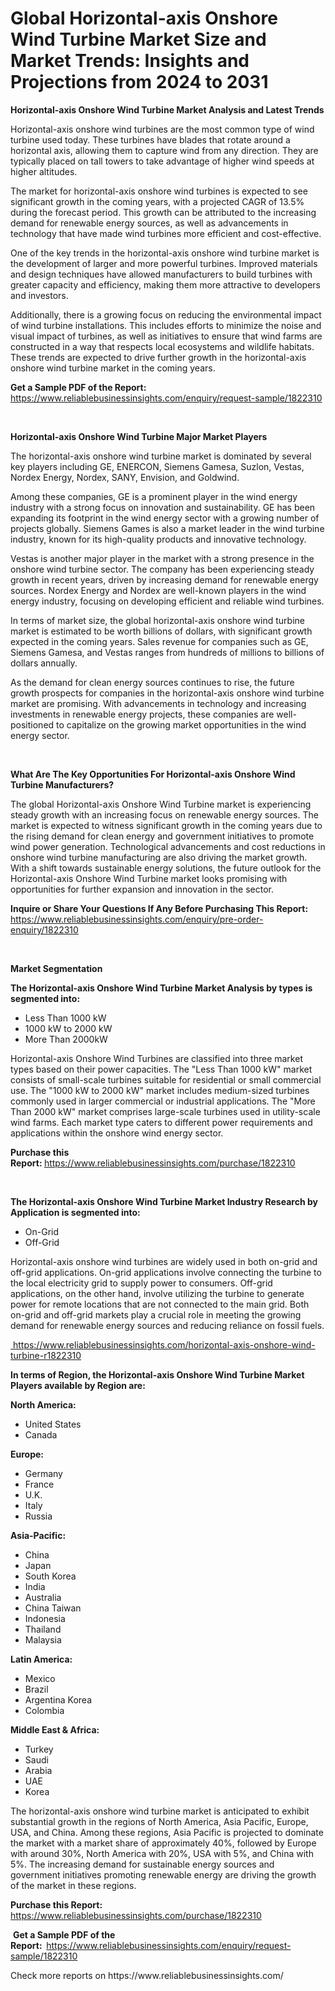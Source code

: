 <p><h1>Global Horizontal-axis Onshore Wind Turbine Market Size and Market Trends: Insights and Projections from 2024 to 2031</h1></p><p><strong>Horizontal-axis Onshore Wind Turbine Market Analysis and Latest Trends</strong></p>
<p><p>Horizontal-axis onshore wind turbines are the most common type of wind turbine used today. These turbines have blades that rotate around a horizontal axis, allowing them to capture wind from any direction. They are typically placed on tall towers to take advantage of higher wind speeds at higher altitudes.</p><p>The market for horizontal-axis onshore wind turbines is expected to see significant growth in the coming years, with a projected CAGR of 13.5% during the forecast period. This growth can be attributed to the increasing demand for renewable energy sources, as well as advancements in technology that have made wind turbines more efficient and cost-effective.</p><p>One of the key trends in the horizontal-axis onshore wind turbine market is the development of larger and more powerful turbines. Improved materials and design techniques have allowed manufacturers to build turbines with greater capacity and efficiency, making them more attractive to developers and investors.</p><p>Additionally, there is a growing focus on reducing the environmental impact of wind turbine installations. This includes efforts to minimize the noise and visual impact of turbines, as well as initiatives to ensure that wind farms are constructed in a way that respects local ecosystems and wildlife habitats. These trends are expected to drive further growth in the horizontal-axis onshore wind turbine market in the coming years.</p></p>
<p><strong>Get a Sample PDF of the Report:&nbsp;</strong> <a href="https://www.reliablebusinessinsights.com/enquiry/request-sample/1822310">https://www.reliablebusinessinsights.com/enquiry/request-sample/1822310</a></p>
<p>&nbsp;</p>
<p><strong>Horizontal-axis Onshore Wind Turbine Major Market Players</strong></p>
<p><p>The horizontal-axis onshore wind turbine market is dominated by several key players including GE, ENERCON, Siemens Gamesa, Suzlon, Vestas, Nordex Energy, Nordex, SANY, Envision, and Goldwind.</p><p>Among these companies, GE is a prominent player in the wind energy industry with a strong focus on innovation and sustainability. GE has been expanding its footprint in the wind energy sector with a growing number of projects globally. Siemens Games is also a market leader in the wind turbine industry, known for its high-quality products and innovative technology.</p><p>Vestas is another major player in the market with a strong presence in the onshore wind turbine sector. The company has been experiencing steady growth in recent years, driven by increasing demand for renewable energy sources. Nordex Energy and Nordex are well-known players in the wind energy industry, focusing on developing efficient and reliable wind turbines.</p><p>In terms of market size, the global horizontal-axis onshore wind turbine market is estimated to be worth billions of dollars, with significant growth expected in the coming years. Sales revenue for companies such as GE, Siemens Gamesa, and Vestas ranges from hundreds of millions to billions of dollars annually.</p><p>As the demand for clean energy sources continues to rise, the future growth prospects for companies in the horizontal-axis onshore wind turbine market are promising. With advancements in technology and increasing investments in renewable energy projects, these companies are well-positioned to capitalize on the growing market opportunities in the wind energy sector.</p></p>
<p>&nbsp;</p>
<p><strong>What Are The Key Opportunities For Horizontal-axis Onshore Wind Turbine Manufacturers?</strong></p>
<p><p>The global Horizontal-axis Onshore Wind Turbine market is experiencing steady growth with an increasing focus on renewable energy sources. The market is expected to witness significant growth in the coming years due to the rising demand for clean energy and government initiatives to promote wind power generation. Technological advancements and cost reductions in onshore wind turbine manufacturing are also driving the market growth. With a shift towards sustainable energy solutions, the future outlook for the Horizontal-axis Onshore Wind Turbine market looks promising with opportunities for further expansion and innovation in the sector.</p></p>
<p><strong>Inquire or Share Your Questions If Any Before Purchasing This Report:</strong> <a href="https://www.reliablebusinessinsights.com/enquiry/pre-order-enquiry/1822310">https://www.reliablebusinessinsights.com/enquiry/pre-order-enquiry/1822310</a></p>
<p>&nbsp;</p>
<p><strong>Market Segmentation</strong></p>
<p><strong>The Horizontal-axis Onshore Wind Turbine Market Analysis by types is segmented into:</strong></p>
<p><ul><li>Less Than 1000 kW</li><li>1000 kW to 2000 kW</li><li>More Than 2000kW</li></ul></p>
<p><p>Horizontal-axis Onshore Wind Turbines are classified into three market types based on their power capacities. The "Less Than 1000 kW" market consists of small-scale turbines suitable for residential or small commercial use. The "1000 kW to 2000 kW" market includes medium-sized turbines commonly used in larger commercial or industrial applications. The "More Than 2000 kW" market comprises large-scale turbines used in utility-scale wind farms. Each market type caters to different power requirements and applications within the onshore wind energy sector.</p></p>
<p><strong>Purchase this Report:&nbsp;</strong><a href="https://www.reliablebusinessinsights.com/purchase/1822310">https://www.reliablebusinessinsights.com/purchase/1822310</a></p>
<p>&nbsp;</p>
<p><strong>The Horizontal-axis Onshore Wind Turbine Market Industry Research by Application is segmented into:</strong></p>
<p><ul><li>On-Grid</li><li>Off-Grid</li></ul></p>
<p><p>Horizontal-axis onshore wind turbines are widely used in both on-grid and off-grid applications. On-grid applications involve connecting the turbine to the local electricity grid to supply power to consumers. Off-grid applications, on the other hand, involve utilizing the turbine to generate power for remote locations that are not connected to the main grid. Both on-grid and off-grid markets play a crucial role in meeting the growing demand for renewable energy sources and reducing reliance on fossil fuels.</p></p>
<p><a href="https://www.reliablebusinessinsights.com/horizontal-axis-onshore-wind-turbine-r1822310">&nbsp;https://www.reliablebusinessinsights.com/horizontal-axis-onshore-wind-turbine-r1822310</a></p>
<p><strong>In terms of Region, the Horizontal-axis Onshore Wind Turbine Market Players available by Region are:</strong></p>
<p>
    <p> <strong> North America: </strong>
        <ul>
            <li>United States</li>
            <li>Canada</li>
        </ul>
        </p> 
    <p> <strong> Europe: </strong>
        <ul>
            <li>Germany</li>
            <li>France</li>
            <li>U.K.</li>
            <li>Italy</li>
            <li>Russia</li>
        </ul>
        </p> 
    <p> <strong> Asia-Pacific: </strong>
        <ul>
            <li>China</li>
            <li>Japan</li>
            <li>South Korea</li>
            <li>India</li>
            <li>Australia</li>
            <li>China Taiwan</li>
            <li>Indonesia</li>
            <li>Thailand</li>
            <li>Malaysia</li>
        </ul>
        </p> 
    <p> <strong> Latin America: </strong>
        <ul>
            <li>Mexico</li>
            <li>Brazil</li>
            <li>Argentina Korea</li>
            <li>Colombia</li>
        </ul>
        </p> 
    <p> <strong> Middle East & Africa: </strong>
        <ul>
            <li>Turkey</li>
            <li>Saudi</li>
            <li>Arabia</li>
            <li>UAE</li>
            <li>Korea</li>
        </ul>
    </p>
    </p>
<p><p>The horizontal-axis onshore wind turbine market is anticipated to exhibit substantial growth in the regions of North America, Asia Pacific, Europe, USA, and China. Among these regions, Asia Pacific is projected to dominate the market with a market share of approximately 40%, followed by Europe with around 30%, North America with 20%, USA with 5%, and China with 5%. The increasing demand for sustainable energy sources and government initiatives promoting renewable energy are driving the growth of the market in these regions.</p></p>
<p><strong>Purchase this Report: </strong><a href="https://www.reliablebusinessinsights.com/purchase/1822310">https://www.reliablebusinessinsights.com/purchase/1822310</a></p>
<p>&nbsp;<strong>Get a Sample PDF of the Report:&nbsp;&nbsp;</strong><a href="https://www.reliablebusinessinsights.com/enquiry/request-sample/1822310">https://www.reliablebusinessinsights.com/enquiry/request-sample/1822310</a></p>
<p><strong></strong></p>
<p>Check more reports on https://www.reliablebusinessinsights.com/</p>